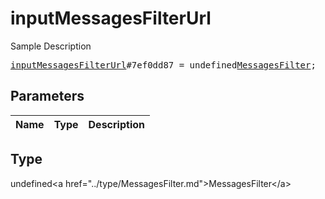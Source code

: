 # inputMessagesFilterUrl

Sample Description

<pre>
<a href="../constructor/inputMessagesFilterUrl.md">inputMessagesFilterUrl</a>#7ef0dd87 = undefined<a href="../type/MessagesFilter.md">MessagesFilter</a>;
</pre>

## Parameters

| Name | Type | Description |
|------|:----:|-------------|

## Type

undefined&lt;a href=&#34;../type/MessagesFilter.md&#34;&gt;MessagesFilter&lt;/a&gt;

